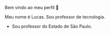 Bem vindo ao meu perfil 👋

Meu nome é Lucas.
Sou professor de tecnologia.
- Sou professor do Estado de São Paulo.
